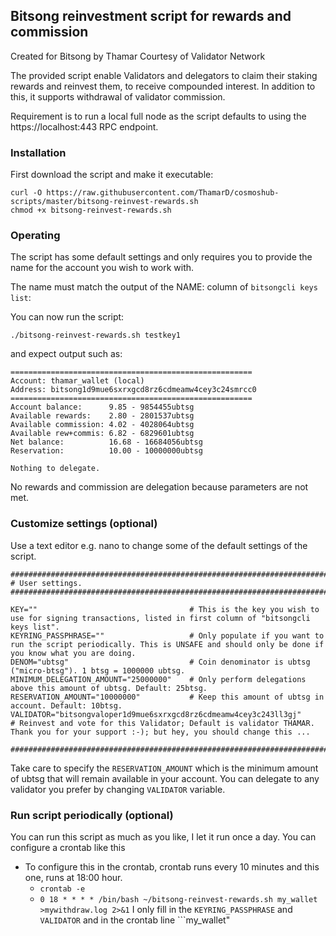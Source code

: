 ## Bitsong reinvestment script for rewards and commission

Created for Bitsong by Thamar
Courtesy of Validator Network


The provided script enable Validators and delegators to claim their staking rewards and reinvest them, to receive compounded interest. In addition to this, it supports withdrawal of validator commission.

Requirement is to run a local full node as the script defaults to using the https://localhost:443 RPC endpoint.


### Installation

First download the script and make it executable:
```
curl -O https://raw.githubusercontent.com/ThamarD/cosmoshub-scripts/master/bitsong-reinvest-rewards.sh
chmod +x bitsong-reinvest-rewards.sh
```

### Operating

The script has some default settings and only requires you to provide the name for the account you wish to work with.

The name must match the output of the NAME: column of `bitsongcli keys list`:  

You can now run the script:
```
./bitsong-reinvest-rewards.sh testkey1
```

and expect output such as:

```
======================================================
Account: thamar_wallet (local)
Address: bitsong1d9mue6sxrxgcd8rz6cdmeamw4cey3c24smrcc0
======================================================
Account balance:      9.85 - 9854455ubtsg
Available rewards:    2.80 - 2801537ubtsg
Available commission: 4.02 - 4028064ubtsg
Available rew+commis: 6.82 - 6829601ubtsg
Net balance:          16.68 - 16684056ubtsg
Reservation:          10.00 - 10000000ubtsg

Nothing to delegate.
```

No rewards and commission are delegation because parameters are not met.


### Customize settings (optional)
Use a text editor e.g. nano to change some of the default settings of the script.

```
##############################################################################
# User settings.
##############################################################################

KEY=""                                  # This is the key you wish to use for signing transactions, listed in first column of "bitsongcli keys list".
KEYRING_PASSPHRASE=""                   # Only populate if you want to run the script periodically. This is UNSAFE and should only be done if you know what you are doing.
DENOM="ubtsg"                           # Coin denominator is ubtsg ("micro-btsg"). 1 btsg = 1000000 ubtsg.
MINIMUM_DELEGATION_AMOUNT="25000000"    # Only perform delegations above this amount of ubtsg. Default: 25btsg.
RESERVATION_AMOUNT="10000000"           # Keep this amount of ubtsg in account. Default: 10btsg.
VALIDATOR="bitsongvaloper1d9mue6sxrxgcd8rz6cdmeamw4cey3c243ll3gj"        # Reinvest and vote for this Validator; Default is validator THAMAR. Thank you for your support :-); but hey, you should change this ...

##############################################################################
```

Take care to specify the `RESERVATION_AMOUNT` which is the minimum amount of ubtsg that will remain available in your account.
You can delegate to any validator you prefer by changing `VALIDATOR` variable.

### Run script periodically (optional)
You can run this script as much as you like, I let it run once a day. You can configure a crontab like this
- To configure this in the crontab, crontab runs every 10 minutes and this one, runs at 18:00 hour.
  - ```crontab -e```
  -  ```0 18 * * * * /bin/bash ~/bitsong-reinvest-rewards.sh my_wallet >mywithdraw.log 2>&1```
I only fill in the ```KEYRING_PASSPHRASE``` and ```VALIDATOR``` and in the crontab line ```my_wallet"
